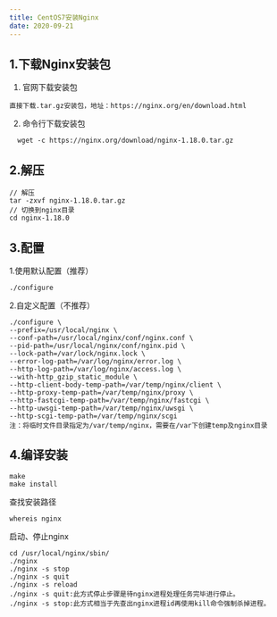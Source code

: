 ```yaml
---
title: CentOS7安装Nginx
date: 2020-09-21
---
```


## 1.下载Nginx安装包
1. 官网下载安装包
```
直接下载.tar.gz安装包，地址：https://nginx.org/en/download.html
```
2. 命令行下载安装包
```
  wget -c https://nginx.org/download/nginx-1.18.0.tar.gz
```

## 2.解压
```
// 解压
tar -zxvf nginx-1.18.0.tar.gz  
// 切换到nginx目录
cd nginx-1.18.0
```

## 3.配置
1.使用默认配置（推荐）
```
./configure
```
2.自定义配置（不推荐）

```
./configure \
--prefix=/usr/local/nginx \
--conf-path=/usr/local/nginx/conf/nginx.conf \
--pid-path=/usr/local/nginx/conf/nginx.pid \
--lock-path=/var/lock/nginx.lock \
--error-log-path=/var/log/nginx/error.log \
--http-log-path=/var/log/nginx/access.log \
--with-http_gzip_static_module \
--http-client-body-temp-path=/var/temp/nginx/client \
--http-proxy-temp-path=/var/temp/nginx/proxy \
--http-fastcgi-temp-path=/var/temp/nginx/fastcgi \
--http-uwsgi-temp-path=/var/temp/nginx/uwsgi \
--http-scgi-temp-path=/var/temp/nginx/scgi
注：将临时文件目录指定为/var/temp/nginx，需要在/var下创建temp及nginx目录
```

## 4.编译安装
```
make
make install
```
查找安装路径

```
whereis nginx
```
启动、停止nginx

```
cd /usr/local/nginx/sbin/
./nginx 
./nginx -s stop
./nginx -s quit
./nginx -s reload
./nginx -s quit:此方式停止步骤是待nginx进程处理任务完毕进行停止。
./nginx -s stop:此方式相当于先查出nginx进程id再使用kill命令强制杀掉进程。
```


